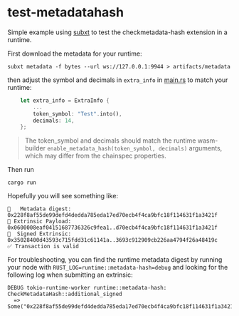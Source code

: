 # test-metadatahash

Simple example using [subxt](https://github.com/paritytech/subxt) to test the checkmetadata-hash extension in a runtime.

First download the metadata for your runtime:

```shell
subxt metadata -f bytes --url ws://127.0.0.1:9944 > artifacts/metadata
```

then adjust the symbol and decimals in `extra_info` in [main.rs](src/main.rs) to match your runtime:

```rust
    let extra_info = ExtraInfo {
        ...
        token_symbol: "Test".into(),
        decimals: 14,
    };
```
> The token_symbol and decimals should match the runtime wasm-builder `enable_metadata_hash(token_symbol, decimals)` 
arguments, which may differ from the chainspec properties.

Then run
```shell
cargo run
```

Hopefully you will see something like:
```shell
🔖   Metadata digest: 0x228f8af55de99defd4dedda785eda17ed70ecb4f4ca9bfc18f114631f1a3421f
📝 Extrinsic Payload: 0x0600008eaf04151687736326c9fea1..d70ecb4f4ca9bfc18f114631f1a3421f
🔏  Signed Extrinsic: 0x35028400d43593c715fdd31c61141a..3693c912909cb226aa4794f26a48419c
✅ Transaction is valid
```

For troubleshooting, you can find the runtime metadata digest by running your node with 
`RUST_LOG=runtime::metadata-hash=debug` and looking for the following log when submitting an extrinsic:

```shell
DEBUG tokio-runtime-worker runtime::metadata-hash: CheckMetadataHash::additional_signed 
  => Some("0x228f8af55de99defd4dedda785eda17ed70ecb4f4ca9bfc18f114631f1a3421f")
```

